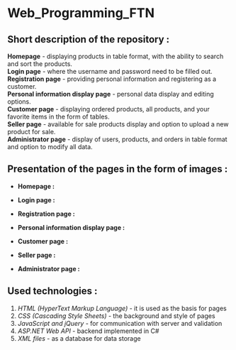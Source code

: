 # Web_Programming_FTN
 
## Short description of the repository :
**Homepage** - displaying products in table format, with the ability to search and sort the products.<br/>
**Login page** - where the username and password need to be filled out.<br/>
**Registration page** - providing personal information and registering as a customer.<br/>
**Personal information display page** - personal data display and editing options.<br/>
**Customer page** - displaying ordered products, all products, and your favorite items in the form of tables.<br/>
**Seller page** - available for sale products display and option to upload a new product for sale.<br/>
**Administrator page** - display of users, products, and orders in table format and option to modify all data.<br/>

## Presentation of the pages in the form of images :
* **Homepage :**

* **Login page :**

* **Registration page :**

* **Personal information display page :**

* **Customer page :**

* **Seller page :**

* **Administrator page :**

## Used technologies :
1. _HTML (HyperText Markup Language)_ - it is used as the basis for pages
2. _CSS (Cascading Style Sheets)_ - the background and style of pages
3. _JavaScript and jQuery_ - for communication with server and validation
4. _ASP.NET Web API_ - backend implemented in C#
5. _XML files_ - as a database for data storage